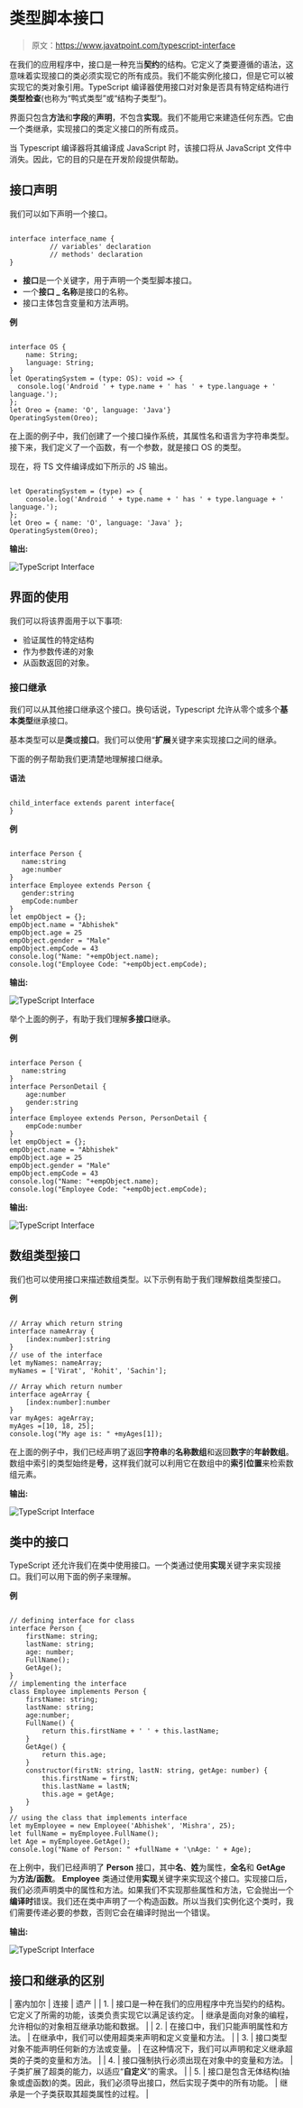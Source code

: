 # 类型脚本接口

> 原文：<https://www.javatpoint.com/typescript-interface>

在我们的应用程序中，接口是一种充当**契约**的结构。它定义了类要遵循的语法，这意味着实现接口的类必须实现它的所有成员。我们不能实例化接口，但是它可以被实现它的类对象引用。TypeScript 编译器使用接口对对象是否具有特定结构进行**类型检查**(也称为“鸭式类型”或“结构子类型”)。

界面只包含**方法**和**字段**的**声明**，不包含**实现**。我们不能用它来建造任何东西。它由一个类继承，实现接口的类定义接口的所有成员。

当 Typescript 编译器将其编译成 JavaScript 时，该接口将从 JavaScript 文件中消失。因此，它的目的只是在开发阶段提供帮助。

## 接口声明

我们可以如下声明一个接口。

```

interface interface_name {
          // variables' declaration
          // methods' declaration
}

```

*   **接口**是一个关键字，用于声明一个类型脚本接口。
*   一个**接口 _ 名称**是接口的名称。
*   接口主体包含变量和方法声明。

**例**

```

interface OS {
    name: String;
    language: String;
}
let OperatingSystem = (type: OS): void => {
  console.log('Android ' + type.name + ' has ' + type.language + ' language.');
};
let Oreo = {name: 'O', language: 'Java'}
OperatingSystem(Oreo);

```

在上面的例子中，我们创建了一个接口操作系统，其属性名和语言为字符串类型。接下来，我们定义了一个函数，有一个参数，就是接口 OS 的类型。

现在，将 TS 文件编译成如下所示的 JS 输出。

```

let OperatingSystem = (type) => {
    console.log('Android ' + type.name + ' has ' + type.language + ' language.');
};
let Oreo = { name: 'O', language: 'Java' };
OperatingSystem(Oreo);

```

**输出:**

![TypeScript Interface](img/cb5741faa9fa4b7c9aad641b9e89ddad.png)

## 界面的使用

我们可以将该界面用于以下事项:

*   验证属性的特定结构
*   作为参数传递的对象
*   从函数返回的对象。

### 接口继承

我们可以从其他接口继承这个接口。换句话说，Typescript 允许从零个或多个**基本类型**继承接口。

基本类型可以是**类**或**接口**。我们可以使用“**扩展**关键字来实现接口之间的继承。

下面的例子帮助我们更清楚地理解接口继承。

**语法**

```

child_interface extends parent interface{
}

```

**例**

```

interface Person { 
   name:string
   age:number
}
interface Employee extends Person { 
   gender:string
   empCode:number
}
let empObject = {}; 
empObject.name = "Abhishek"
empObject.age = 25 
empObject.gender = "Male"
empObject.empCode = 43
console.log("Name: "+empObject.name);
console.log("Employee Code: "+empObject.empCode); 
```

**输出:**

![TypeScript Interface](img/60dc7bdab206fe3659b12723ad186817.png)

举个上面的例子，有助于我们理解**多接口**继承。

**例**

```

interface Person { 
   name:string  
}
interface PersonDetail { 
    age:number
    gender:string
}
interface Employee extends Person, PersonDetail { 
    empCode:number
}
let empObject = {}; 
empObject.name = "Abhishek"
empObject.age = 25 
empObject.gender = "Male"
empObject.empCode = 43
console.log("Name: "+empObject.name);
console.log("Employee Code: "+empObject.empCode); 
```

**输出:**

![TypeScript Interface](img/f2d6677a0e7635c08338e47f3dfd707e.png)

## 数组类型接口

我们也可以使用接口来描述数组类型。以下示例有助于我们理解数组类型接口。

**例**

```

// Array which return string
interface nameArray {
    [index:number]:string
}
// use of the interface
let myNames: nameArray;
myNames = ['Virat', 'Rohit', 'Sachin'];

// Array which return number
interface ageArray {
    [index:number]:number
}
var myAges: ageArray;
myAges =[10, 18, 25];
console.log("My age is: " +myAges[1]);

```

在上面的例子中，我们已经声明了返回**字符串**的**名称数组**和返回**数字**的**年龄数组**。数组中索引的类型始终是**号**，这样我们就可以利用它在数组中的**索引位置**来检索数组元素。

**输出:**

![TypeScript Interface](img/18ac250e0647c6509e257b024d17c62b.png)

## 类中的接口

TypeScript 还允许我们在类中使用接口。一个类通过使用**实现**关键字来实现接口。我们可以用下面的例子来理解。

**例**

```

// defining interface for class
interface Person {
    firstName: string;
    lastName: string;
    age: number;
    FullName();
    GetAge();
}
// implementing the interface
class Employee implements Person {
    firstName: string;
    lastName: string;
    age:number;
    FullName() {
        return this.firstName + ' ' + this.lastName;
    }
    GetAge() {
        return this.age;
    }
    constructor(firstN: string, lastN: string, getAge: number) {
        this.firstName = firstN;
        this.lastName = lastN;
        this.age = getAge;
    }
}
// using the class that implements interface
let myEmployee = new Employee('Abhishek', 'Mishra', 25);
let fullName = myEmployee.FullName();
let Age = myEmployee.GetAge();
console.log("Name of Person: " +fullName + '\nAge: ' + Age);

```

在上例中，我们已经声明了 **Person** 接口，其中**名**、**姓**为属性，**全名**和 **GetAge** 为**方法/函数**。 **Employee** 类通过使用**实现**关键字来实现这个接口。实现接口后，我们必须声明类中的属性和方法。如果我们不实现那些属性和方法，它会抛出一个**编译时**错误。我们还在类中声明了一个构造函数。所以当我们实例化这个类时，我们需要传递必要的参数，否则它会在编译时抛出一个错误。

**输出:**

![TypeScript Interface](img/fe727f505459285c99da24cb4b794554.png)

## 接口和继承的区别

| 塞内加尔 | 连接 | 遗产 |
| 1. | 接口是一种在我们的应用程序中充当契约的结构。它定义了所需的功能，该类负责实现它以满足该约定。 | 继承是面向对象的编程，允许相似的对象相互继承功能和数据。 |
| 2. | 在接口中，我们只能声明属性和方法。 | 在继承中，我们可以使用超类来声明和定义变量和方法。 |
| 3. | 接口类型对象不能声明任何新的方法或变量。 | 在这种情况下，我们可以声明和定义继承超类的子类的变量和方法。 |
| 4. | 接口强制执行必须出现在对象中的变量和方法。 | 子类扩展了超类的能力，以适应“**自定义**”的需求。 |
| 5. | 接口是包含无体结构(抽象或虚函数)的类。因此，我们必须导出接口，然后实现子类中的所有功能。 | 继承是一个子类获取其超类属性的过程。 |